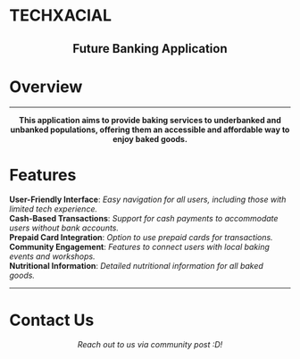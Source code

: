 # TECHXACIAL
<h2 align="Center"> Future Banking Application </h2>

# Overview
-----------------------------------------------------------------------------------------------------------------------------
<b> <p align="Center"> This application aims to provide baking services to underbanked and unbanked populations, offering them an accessible and affordable way to enjoy baked goods. </p></b>

# Features
<b>
User-Friendly Interface</b>: <i> Easy navigation for all users, including those with limited tech experience.</i>
<br>
<b>
Cash-Based Transactions</b>: <i> Support for cash payments to accommodate users without bank accounts. </i>
<br>
<b>
Prepaid Card Integration</b>: <i> Option to use prepaid cards for transactions. </i>
<br>
<b>
Community Engagement</b>: <i> Features to connect users with local baking events and workshops. </i>
<br>
<b>
Nutritional Information</b>: <i> Detailed nutritional information for all baked goods. </i>
<br>
</b>

-----------------------------------------------------------------------------------------------------------------------------

# Contact Us
<p align="center">
<i> Reach out to us via community post :D! </i>
</p>